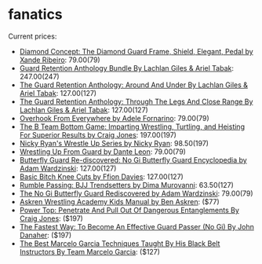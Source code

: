 # fanatics

Current prices:

- [Diamond Concept: The Diamond Guard Frame, Shield, Elegant, Pedal by Xande Ribeiro](https://bjjfanatics.com/products/diamond-concept-of-defense-by-xande-ribeiro): $79.00 ($79)
- [Guard Retention Anthology Bundle By Lachlan Giles & Ariel Tabak](https://bjjfanatics.com/products/guard-retention-anthology-bundle-by-lachlan-giles-ariel-tabak): $247.00 ($247)
- [The Guard Retention Anthology: Around And Under By Lachlan Giles & Ariel Tabak](https://bjjfanatics.com/products/the-guard-retention-anthology-by-lachlan-giles-ariel-tabak): $127.00 ($127)
- [The Guard Retention Anthology: Through The Legs And Close Range By Lachlan Giles & Ariel Tabak](https://bjjfanatics.com/products/the-guard-retention-anthology-through-the-legs-and-close-range-by-lachlan-giles-ariel-tabak): $127.00 ($127)
- [Overhook From Everywhere by Adele Fornarino](https://bjjfanatics.com/products/overhook-from-everywhere-by-adele-fornarino): $79.00 ($79)
- [The B Team Bottom Game: Imparting Wrestling, Turtling, and Heisting For Superior Results by Craig Jones](https://bjjfanatics.com/products/bteam-bottom-by-craig-jones): $197.00 ($197)
- [Nicky Ryan's Wrestle Up Series by Nicky Ryan](https://bjjfanatics.com/products/nicky-ryans-wrestle-up-series-by-nicky-ryan): $98.50 ($197)
- [Wrestling Up From Guard by Dante Leon](https://bjjfanatics.com/products/wrestling-up-from-guard-by-dante-leon): $79.00 ($79)
- [Butterfly Guard Re-discovered: No Gi Butterfly Guard Encyclopedia by Adam Wardzinski](https://bjjfanatics.com/products/butterfly-guard-re-discovered-no-gi-butterfly-guard-encyclopedia-by-adam-wardzinski): $127.00 ($127)
- [Basic Bitch Knee Cuts by Ffion Davies](https://bjjfanatics.com/products/knee-cutting-by-ffion-davies): $127.00 ($127)
- [Rumble Passing: BJJ Trendsetters by Dima Murovanni](https://bjjfanatics.com/products/rumble-passing-bjj-trendsetters-by-dima-murovanni): $63.50 ($127)
- [The No Gi Butterfly Guard Rediscovered by Adam Wardzinski](https://bjjfanatics.com/products/the-no-gi-butterfly-guard-rediscovered-by-adam-wardzinski): $79.00 ($79)
- [Askren Wrestling Academy Kids Manual by Ben Askren](https://fanaticwrestling.com/products/askren-wrestling-academy-kids-manual-by-ben-askren):  ($77)
- [Power Top: Penetrate And Pull Out Of Dangerous Entanglements By Craig Jones](https://bjjfanatics.com/products/power-top-penetrate-and-pull-out-of-dangerous-entanglements-by-craig-jones):  ($197)
- [The Fastest Way: To Become An Effective Guard Passer (No Gi) By John Danaher](https://bjjfanatics.com/products/the-fastest-way-to-become-an-effective-guard-passer-no-gi-by-john-danaher):  ($197)
- [The Best Marcelo Garcia Techniques Taught By His Black Belt Instructors By Team Marcelo Garcia](https://bjjfanatics.com/products/the-best-marcelo-garcia-techniques-taught-by-his-black-belt-instructors-by-team-marcelo-garcia):  ($127)
